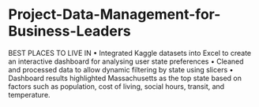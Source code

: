 # Project-Data-Management-for-Business-Leaders

BEST PLACES TO LIVE IN
• Integrated Kaggle datasets into Excel to create an interactive dashboard for analysing user state preferences
• Cleaned and processed data to allow dynamic filtering by state using slicers
• Dashboard results highlighted Massachusetts as the top state based on factors such as population, cost of living, social hours,
transit, and temperature. 
